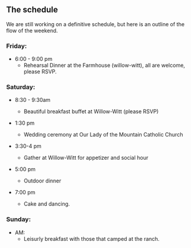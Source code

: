 ## The schedule 

We are still working on a definitive schedule, but here is an outline of the flow of the weekend. 

### Friday:

 - 6:00 - 9:00 pm 
    - Rehearsal Dinner at the Farmhouse (willow-witt), all are welcome, please RSVP. 

### Saturday:

 - 8:30 - 9:30am 
   - Beautiful breakfast buffet at Willow-Witt (please RSVP)

 - 1:30 pm
    - Wedding ceremony at Our Lady of the Mountain Catholic Church
 - 3:30-4 pm
    - Gather at Willow-Witt for appetizer and social hour
 - 5:00 pm
    - Outdoor dinner 
 - 7:00 pm 
    - Cake and dancing.

### Sunday: 

 - AM: 
   - Leisurly breakfast with those that camped at the ranch. 